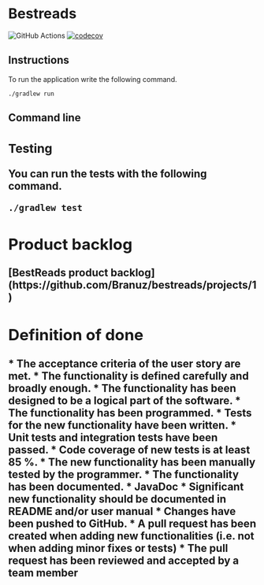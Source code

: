 <h1>Bestreads</h1>
  
![GitHub Actions](https://github.com/Branuz/bestreads/workflows/Java%20CI%20with%20Gradle/badge.svg) [![codecov](https://codecov.io/gh/Branuz/bestreads/branch/main/graph/badge.svg?token=VIKMUPE2NR)](https://codecov.io/gh/Branuz/bestreads)

<h2>Instructions</h2>

To run the application write the following command.

```
./gradlew run
```

<h2>Command line<h/2>
  
<h3>Testing</h3>
  
You can run the tests with the following command.
  
```
./gradlew test
```

<h2>Product backlog</h2>
[BestReads product backlog](https://github.com/Branuz/bestreads/projects/1)

<h2>Definition of done</h2>
* The acceptance criteria of the user story are met.
* The functionality is defined carefully and broadly enough.
* The functionality has been designed to be a logical part of the software.
* The functionality has been programmed.
* Tests for the new functionality have been written.
* Unit tests and integration tests have been passed.
* Code coverage of new tests is at least 85 %.
* The new functionality has been manually tested by the programmer.
* The functionality has been documented.
  * JavaDoc
  * Significant new functionality should be documented in README and/or user manual
* Changes have been pushed to GitHub.
  * A pull request has been created when adding new functionalities (i.e. not when adding minor fixes or tests)
  * The pull request has been reviewed and accepted by a team member